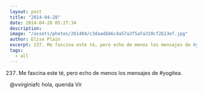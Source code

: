 ```yaml
---
layout: post
title: "2014-04-28"
date: 2014-04-28 05:27:34
description: 
image: "/assets/photos/201404/c3daadbb6c4a57a3f5afa310cf2b13ef.jpg"
author: Elise Plain
excerpt: 237. Me fascina este té, pero echo de menos los mensajes de #yogitea.
tags: 
  - all
---
```


237. Me fascina este té, pero echo de menos los mensajes de #yogitea.
<p></p>
<p>@vvirginiafc hola, querida Vir</p>
